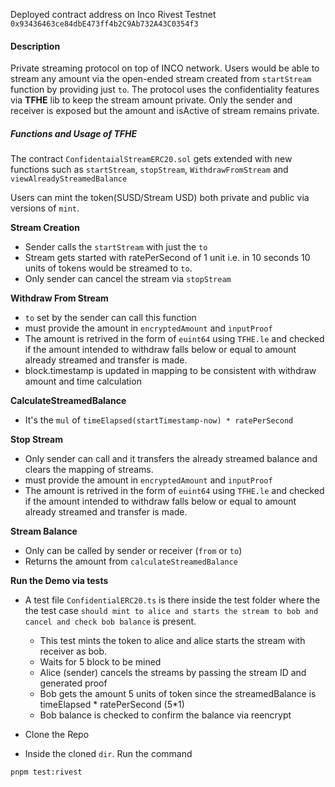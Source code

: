 Deployed contract address on Inco Rivest Testnet `0x93436463ce84dbE473ff4b2C9Ab732A43C0354f3`

#### Description

Private streaming protocol on top of INCO network. Users would be
able to stream any amount via the open-ended stream created from
`startStream` function by providing just `to`. The protocol uses the confidentiality features via **TFHE** lib to keep the stream amount private. Only the sender and receiver is exposed but the amount and isActive of stream remains private. 

##### Functions and Usage of TFHE

The contract `ConfidentaialStreamERC20.sol` gets extended with new
functions such as `startStream`, `stopStream`, `WithdrawFromStream` and `viewAlreadyStreamedBalance` 

Users can mint the token(SUSD/Stream USD) both private and public via versions of `mint`. 

**Stream Creation**
- Sender calls the `startStream` with just the `to` 
- Stream gets started with ratePerSecond of 1 unit i.e. in 10 seconds 10 units of tokens would be streamed to `to`.
- Only sender can cancel the stream via `stopStream` 

**Withdraw From Stream**
- `to` set by the sender can call this function
- must provide the amount in `encryptedAmount` and `inputProof`
- The amount is retrived in the form of `euint64` using `TFHE.le` and checked if the amount intended to withdraw falls below or equal to amount already streamed and transfer is made.
- block.timestamp is updated in mapping to be consistent with withdraw amount and time calculation

**CalculateStreamedBalance**
- It's the `mul` of `timeElapsed(startTimestamp-now) * ratePerSecond`

**Stop Stream**
- Only sender can call and it transfers the already streamed balance and clears the mapping of streams.
- must provide the amount in `encryptedAmount` and `inputProof`
- The amount is retrived in the form of `euint64` using `TFHE.le` and checked if the amount intended to withdraw falls below or equal to amount already streamed and transfer is made.

**Stream Balance**
- Only can be called by sender or receiver (`from` or `to`)
- Returns the amount from `calculateStreamedBalance`


**Run the Demo via tests**
- A test file `ConfidentialERC20.ts` is there inside the test folder where the the test case `should mint to alice and starts the stream to bob and cancel and check bob balance` is present.
    - This test mints the token to alice and alice starts the stream with receiver as bob.
    - Waits for 5 block to be mined
    - Alice (sender) cancels the streams by passing the stream ID and generated proof
    - Bob gets the amount 5 units of token since the streamedBalance is timeElapsed * ratePerSecond (5*1)
    - Bob balance is checked to confirm the balance via reencrypt

- Clone the Repo
- Inside the cloned `dir`. Run the command

```
pnpm test:rivest
```